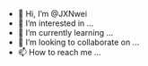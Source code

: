 - 👋 Hi, I’m @JXNwei
- 👀 I’m interested in ...
- 🌱 I’m currently learning ...
- 💞️ I’m looking to collaborate on ...
- 📫 How to reach me ...

<!---
JXNwei/JXNwei is a ✨ special ✨ repository because its `README.md` (this file) appears on your GitHub profile.
You can click the Preview link to take a look at your changes.
--->
